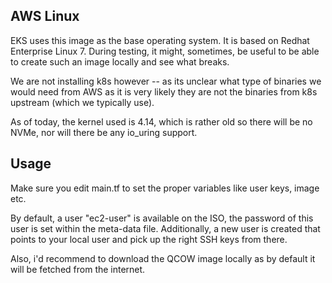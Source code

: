## AWS Linux

EKS uses this image as the base operating system. It is based on Redhat Enterprise
Linux 7. During testing, it might, sometimes, be useful to be able to create such
an image locally and see what breaks.

We are not installing k8s however -- as its unclear what type of binaries we
would need from AWS as it is very likely they are not the binaries from k8s
upstream (which we typically use).

As of today, the kernel used is 4.14, which is rather old so there will be no
NVMe, nor will there be any io_uring support.

## Usage

Make sure you edit main.tf to set the proper variables like user keys, image
etc.

By default, a user "ec2-user" is available on the ISO, the password of this user
is set within the meta-data file. Additionally, a new user is created that
points to your local user and pick up the right SSH keys from there.

Also, i'd recommend to download the QCOW image locally as by default it will be
fetched from the internet.
